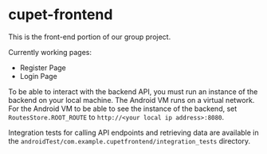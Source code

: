 # cupet-frontend
This is the front-end portion of our group project.

Currently working pages:
- Register Page
- Login Page

To be able to interact with the backend API, you must run an instance of the backend on your local machine. 
The Android VM runs on a virtual network. For the Android VM to be able to see the instance of the backend, set `RoutesStore.ROOT_ROUTE` to `http://<your local ip address>:8080`.

Integration tests for calling API endpoints and retrieving data are available in the `androidTest/com.example.cupetfrontend/integration_tests` directory.